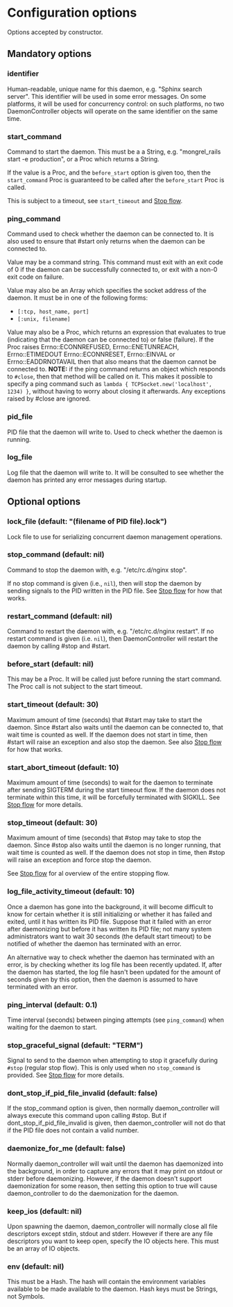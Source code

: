 # Configuration options

Options accepted by constructor.

## Mandatory options

### identifier

Human-readable, unique name for this daemon, e.g. "Sphinx search server".
This identifier will be used in some error messages. On some platforms, it will
be used for concurrency control: on such platforms, no two DaemonController
objects will operate on the same identifier on the same time.

### start_command

Command to start the daemon. This must be a a String, e.g.
"mongrel_rails start -e production", or a Proc which returns a String.

If the value is a Proc, and the `before_start` option is given too, then
the `start_command` Proc is guaranteed to be called after the `before_start`
Proc is called.

This is subject to a timeout, see `start_timeout` and [Stop flow](STOP_FLOW.md).

### ping_command

Command used to check whether the daemon can be connected to.
It is also used to ensure that #start only returns when the daemon can be
connected to.

Value may be a command string. This command must exit with an exit code of
0 if the daemon can be successfully connected to, or exit with a non-0 exit
code on failure.

Value may also be an Array which specifies the socket address of the daemon.
It must be in one of the following forms:
- `[:tcp, host_name, port]`
- `[:unix, filename]`

Value may also be a Proc, which returns an expression that evaluates to
true (indicating that the daemon can be connected to) or false (failure).
If the Proc raises Errno::ECONNREFUSED, Errno::ENETUNREACH, Errno::ETIMEDOUT
Errno::ECONNRESET, Errno::EINVAL or Errno::EADDRNOTAVAIL then that also
means that the daemon cannot be connected to.
**NOTE:** if the ping command returns an object which responds to
`#close`, then that method will be called on it.
This makes it possible to specify a ping command such as
`lambda { TCPSocket.new('localhost', 1234) }`, without having to worry
about closing it afterwards.
Any exceptions raised by #close are ignored.

### pid_file

PID file that the daemon will write to. Used to check whether the daemon
is running.

### log_file

Log file that the daemon will write to. It will be consulted to see
whether the daemon has printed any error messages during startup.


## Optional options

### lock_file (default: "(filename of PID file).lock")

Lock file to use for serializing concurrent daemon management operations.

### stop_command (default: nil)

Command to stop the daemon with, e.g. "/etc/rc.d/nginx stop".

If no stop command is given (i.e., `nil`), then will stop the daemon
by sending signals to the PID written in the PID file. See
[Stop flow](STOP-FLOW.md) for how that works.

### restart_command (default: nil)

Command to restart the daemon with, e.g. "/etc/rc.d/nginx restart". If
no restart command is given (i.e. `nil`), then DaemonController will
restart the daemon by calling #stop and #start.

### before_start (default: nil)

This may be a Proc. It will be called just before running the start command.
The Proc call is not subject to the start timeout.

### start_timeout (default: 30)

Maximum amount of time (seconds) that #start may take to start
the daemon. Since #start also waits until the daemon can be connected to,
that wait time is counted as well. If the daemon does not start in time,
then #start will raise an exception and also stop the daemon. See also
[Stop flow](STOP-FLOW.md) for how that works.

### start_abort_timeout (default: 10)

Maximum amount of time (seconds) to wait for the daemon to terminate after
sending SIGTERM during the start timeout flow. If the daemon does not terminate
within this time, it will be forcefully terminated with SIGKILL. See
[Stop flow](STOP-FLOW.md) for more details.

### stop_timeout (default: 30)

Maximum amount of time (seconds) that #stop may take to stop
the daemon. Since #stop also waits until the daemon is no longer running,
that wait time is counted as well. If the daemon does not stop in time,
then #stop will raise an exception and force stop the daemon.

See [Stop flow](STOP-FLOW.md) for al overview of the entire stopping flow.

### log_file_activity_timeout (default: 10)

Once a daemon has gone into the background, it will become difficult to
know for certain whether it is still initializing or whether it has
failed and exited, until it has written its PID file. Suppose that it
failed with an error after daemonizing but before it has written its PID file;
not many system administrators want to wait 30 seconds (the default start
timeout) to be notified of whether the daemon has terminated with an error.

An alternative way to check whether the daemon has terminated with an error,
is by checking whether its log file has been recently updated. If, after the
daemon has started, the log file hasn't been updated for the amount of seconds
given by this option, then the daemon is assumed to have terminated with an error.

### ping_interval (default: 0.1)

Time interval (seconds) between pinging attempts (see `ping_command`) when waiting
for the daemon to start.

### stop_graceful_signal (default: "TERM")

Signal to send to the daemon when attempting to stop it gracefully during `#stop`
(regular stop flow). This is only used when no `stop_command` is provided.
See [Stop flow](STOP-FLOW.md) for more details.

### dont_stop_if_pid_file_invalid (default: false)

If the stop_command option is given, then normally daemon_controller will
always execute this command upon calling #stop. But if dont_stop_if_pid_file_invalid
is given, then daemon_controller will not do that if the PID file does not contain
a valid number.

### daemonize_for_me (default: false)

Normally daemon_controller will wait until the daemon has daemonized into the
background, in order to capture any errors that it may print on stdout or
stderr before daemonizing. However, if the daemon doesn't support daemonization
for some reason, then setting this option to true will cause daemon_controller
to do the daemonization for the daemon.

### keep_ios (default: nil)

Upon spawning the daemon, daemon_controller will normally close all file
descriptors except stdin, stdout and stderr. However if there are any file
descriptors you want to keep open, specify the IO objects here. This must be
an array of IO objects.

### env (default: nil)

This must be a Hash. The hash will contain the environment variables available
to be made available to the daemon. Hash keys must be Strings, not Symbols.
